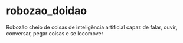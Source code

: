 # robozao_doidao
Robozão cheio de coisas de inteligência artificial capaz de falar, ouvir, conversar, pegar coisas e se locomover

